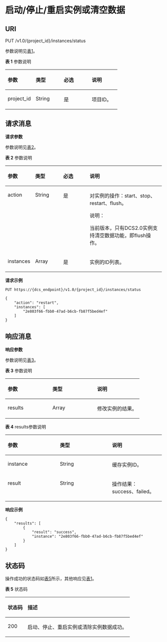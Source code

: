 # 启动/停止/重启实例或清空数据<a name="dcs-zh-api-180423030"></a>

## **URI**<a name="section135003281596"></a>

PUT /v1.0/\{project\_id\}/instances/status

参数说明见[表1](#table344154216371)。

**表 1**  参数说明

<a name="table344154216371"></a>
<table><thead align="left"><tr id="row44454293719"><th class="cellrowborder" valign="top" width="25%" id="mcps1.2.5.1.1"><p id="p143542153710"><a name="p143542153710"></a><a name="p143542153710"></a>参数</p>
</th>
<th class="cellrowborder" valign="top" width="25%" id="mcps1.2.5.1.2"><p id="p243942133712"><a name="p243942133712"></a><a name="p243942133712"></a>类型</p>
</th>
<th class="cellrowborder" valign="top" width="25%" id="mcps1.2.5.1.3"><p id="p15431742143710"><a name="p15431742143710"></a><a name="p15431742143710"></a>必选</p>
</th>
<th class="cellrowborder" valign="top" width="25%" id="mcps1.2.5.1.4"><p id="p1843204253716"><a name="p1843204253716"></a><a name="p1843204253716"></a>说明</p>
</th>
</tr>
</thead>
<tbody><tr id="row54444263714"><td class="cellrowborder" valign="top" width="25%" headers="mcps1.2.5.1.1 "><p id="p1144042133712"><a name="p1144042133712"></a><a name="p1144042133712"></a>project_id</p>
</td>
<td class="cellrowborder" valign="top" width="25%" headers="mcps1.2.5.1.2 "><p id="p15449424377"><a name="p15449424377"></a><a name="p15449424377"></a>String</p>
</td>
<td class="cellrowborder" valign="top" width="25%" headers="mcps1.2.5.1.3 "><p id="p4441242153712"><a name="p4441242153712"></a><a name="p4441242153712"></a>是</p>
</td>
<td class="cellrowborder" valign="top" width="25%" headers="mcps1.2.5.1.4 "><p id="p14441242143712"><a name="p14441242143712"></a><a name="p14441242143712"></a>项目ID。</p>
</td>
</tr>
</tbody>
</table>

## **请求消息**<a name="section8844175611106"></a>

**请求参数**

参数说明见[表2](#table103786452372)。

**表 2**  参数说明

<a name="table103786452372"></a>
<table><thead align="left"><tr id="row1377114516376"><th class="cellrowborder" valign="top" width="17%" id="mcps1.2.5.1.1"><p id="p537711457375"><a name="p537711457375"></a><a name="p537711457375"></a>参数</p>
</th>
<th class="cellrowborder" valign="top" width="18%" id="mcps1.2.5.1.2"><p id="p1737754583715"><a name="p1737754583715"></a><a name="p1737754583715"></a>类型</p>
</th>
<th class="cellrowborder" valign="top" width="17%" id="mcps1.2.5.1.3"><p id="p5377345123713"><a name="p5377345123713"></a><a name="p5377345123713"></a>必选</p>
</th>
<th class="cellrowborder" valign="top" width="48%" id="mcps1.2.5.1.4"><p id="p43771145143711"><a name="p43771145143711"></a><a name="p43771145143711"></a>说明</p>
</th>
</tr>
</thead>
<tbody><tr id="row1437724511376"><td class="cellrowborder" valign="top" width="17%" headers="mcps1.2.5.1.1 "><p id="p183771145173718"><a name="p183771145173718"></a><a name="p183771145173718"></a>action</p>
</td>
<td class="cellrowborder" valign="top" width="18%" headers="mcps1.2.5.1.2 "><p id="p537712456375"><a name="p537712456375"></a><a name="p537712456375"></a>String</p>
</td>
<td class="cellrowborder" valign="top" width="17%" headers="mcps1.2.5.1.3 "><p id="p17377124563715"><a name="p17377124563715"></a><a name="p17377124563715"></a>是</p>
</td>
<td class="cellrowborder" valign="top" width="48%" headers="mcps1.2.5.1.4 "><p id="p123771645123710"><a name="p123771645123710"></a><a name="p123771645123710"></a>对实例的操作：start、stop、restart、flush。</p>
<div class="note" id="note1676574710585"><a name="note1676574710585"></a><a name="note1676574710585"></a><span class="notetitle"> 说明： </span><div class="notebody"><p id="p976516477581"><a name="p976516477581"></a><a name="p976516477581"></a>当前版本，只有DCS2.0实例支持清空数据功能，即flush操作。</p>
</div></div>
</td>
</tr>
<tr id="row03781645173719"><td class="cellrowborder" valign="top" width="17%" headers="mcps1.2.5.1.1 "><p id="p11377945183718"><a name="p11377945183718"></a><a name="p11377945183718"></a>instances</p>
</td>
<td class="cellrowborder" valign="top" width="18%" headers="mcps1.2.5.1.2 "><p id="p103774453372"><a name="p103774453372"></a><a name="p103774453372"></a>Array</p>
</td>
<td class="cellrowborder" valign="top" width="17%" headers="mcps1.2.5.1.3 "><p id="p163771745133715"><a name="p163771745133715"></a><a name="p163771745133715"></a>是</p>
</td>
<td class="cellrowborder" valign="top" width="48%" headers="mcps1.2.5.1.4 "><p id="p93774453376"><a name="p93774453376"></a><a name="p93774453376"></a>实例的ID列表。</p>
</td>
</tr>
</tbody>
</table>

**请求示例**

```
PUT https://{dcs_endpoint}/v1.0/{project_id}/instances/status
```

```
{
    "action": "restart",
    "instances": [
        "2e803f66-fbb0-47ad-b6cb-fb87f5bed4ef"
    ]
}
```

## **响应消息**<a name="section1526810536111"></a>

**响应参数**

参数说明见[表3](#table52851943388)。

**表 3**  参数说明

<a name="table52851943388"></a>
<table><thead align="left"><tr id="row172851641381"><th class="cellrowborder" valign="top" width="33.33333333333333%" id="mcps1.2.4.1.1"><p id="p92851944388"><a name="p92851944388"></a><a name="p92851944388"></a>参数</p>
</th>
<th class="cellrowborder" valign="top" width="33.33333333333333%" id="mcps1.2.4.1.2"><p id="p628534163813"><a name="p628534163813"></a><a name="p628534163813"></a>类型</p>
</th>
<th class="cellrowborder" valign="top" width="33.33333333333333%" id="mcps1.2.4.1.3"><p id="p228511417382"><a name="p228511417382"></a><a name="p228511417382"></a>说明</p>
</th>
</tr>
</thead>
<tbody><tr id="row1828514413815"><td class="cellrowborder" valign="top" width="33.33333333333333%" headers="mcps1.2.4.1.1 "><p id="p6285184153819"><a name="p6285184153819"></a><a name="p6285184153819"></a>results</p>
</td>
<td class="cellrowborder" valign="top" width="33.33333333333333%" headers="mcps1.2.4.1.2 "><p id="p5285154123811"><a name="p5285154123811"></a><a name="p5285154123811"></a>Array</p>
</td>
<td class="cellrowborder" valign="top" width="33.33333333333333%" headers="mcps1.2.4.1.3 "><p id="p15285644384"><a name="p15285644384"></a><a name="p15285644384"></a>修改实例的结果。</p>
</td>
</tr>
</tbody>
</table>

**表 4**  results参数说明

<a name="table2070112173318"></a>
<table><thead align="left"><tr id="row4701171710315"><th class="cellrowborder" valign="top" width="33.33333333333333%" id="mcps1.2.4.1.1"><p id="p107011517838"><a name="p107011517838"></a><a name="p107011517838"></a>参数</p>
</th>
<th class="cellrowborder" valign="top" width="33.33333333333333%" id="mcps1.2.4.1.2"><p id="p47012172037"><a name="p47012172037"></a><a name="p47012172037"></a>类型</p>
</th>
<th class="cellrowborder" valign="top" width="33.33333333333333%" id="mcps1.2.4.1.3"><p id="p16702817236"><a name="p16702817236"></a><a name="p16702817236"></a>说明</p>
</th>
</tr>
</thead>
<tbody><tr id="row127025171316"><td class="cellrowborder" valign="top" width="33.33333333333333%" headers="mcps1.2.4.1.1 "><p id="p15702101711317"><a name="p15702101711317"></a><a name="p15702101711317"></a>instance</p>
</td>
<td class="cellrowborder" valign="top" width="33.33333333333333%" headers="mcps1.2.4.1.2 "><p id="p157020171730"><a name="p157020171730"></a><a name="p157020171730"></a>String</p>
</td>
<td class="cellrowborder" valign="top" width="33.33333333333333%" headers="mcps1.2.4.1.3 "><p id="p1070213176311"><a name="p1070213176311"></a><a name="p1070213176311"></a>缓存实例ID。</p>
</td>
</tr>
<tr id="row1702617833"><td class="cellrowborder" valign="top" width="33.33333333333333%" headers="mcps1.2.4.1.1 "><p id="p10702417734"><a name="p10702417734"></a><a name="p10702417734"></a>result</p>
</td>
<td class="cellrowborder" valign="top" width="33.33333333333333%" headers="mcps1.2.4.1.2 "><p id="p1170214171930"><a name="p1170214171930"></a><a name="p1170214171930"></a>String</p>
</td>
<td class="cellrowborder" valign="top" width="33.33333333333333%" headers="mcps1.2.4.1.3 "><p id="p1770221712311"><a name="p1770221712311"></a><a name="p1770221712311"></a>操作结果：success、failed。</p>
</td>
</tr>
</tbody>
</table>

**响应示例**

```
{
    "results": [
        {
            "result": "success",
            "instance": "2e803f66-fbb0-47ad-b6cb-fb87f5bed4ef"
        }
    ]
}
```

## **状态码**<a name="section1257075711211"></a>

操作成功的状态码如[表5](#table1357115714126)所示，其他响应见[表1](状态码.md#table5210141351517)。

**表 5**  状态码

<a name="table1357115714126"></a>
<table><thead align="left"><tr id="row3571145711215"><th class="cellrowborder" valign="top" width="15.98%" id="mcps1.2.3.1.1"><p id="p17572125771218"><a name="p17572125771218"></a><a name="p17572125771218"></a>状态码</p>
</th>
<th class="cellrowborder" valign="top" width="84.02%" id="mcps1.2.3.1.2"><p id="p1572185781216"><a name="p1572185781216"></a><a name="p1572185781216"></a>描述</p>
</th>
</tr>
</thead>
<tbody><tr id="row155722572121"><td class="cellrowborder" valign="top" width="15.98%" headers="mcps1.2.3.1.1 "><p id="p1757265761210"><a name="p1757265761210"></a><a name="p1757265761210"></a>200</p>
</td>
<td class="cellrowborder" valign="top" width="84.02%" headers="mcps1.2.3.1.2 "><p id="p3572185791214"><a name="p3572185791214"></a><a name="p3572185791214"></a>启动、停止、重启实例或清除实例数据成功。</p>
</td>
</tr>
</tbody>
</table>

